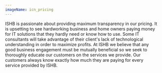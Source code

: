 ```yaml
---
imageName: icn_pricing
---
```


ISHB is passionate about providing maximum transparency in our pricing.
It is upsetting to see hardworking business and home owners paying money for IT solutions that they hardly need or know how to use.
Some IT consultants will take advantage of their client's lack of technological understanding in order to maximize profits.
At ISHB we believe that any good business engagement must be mutually beneficial so we seek to thoroughly
educate our customers on the services we provide.
Our customers always know exactly how much they are paying for every service provided by ISHB.